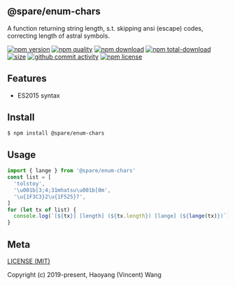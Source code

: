 ## @spare/enum-chars
A function returning string length,
s.t. 
    skipping ansi (escape) codes,
    correcting length of astral symbols.

[![npm version][npm-image]][npm-url]
[![npm quality][quality-image]][quality-url]
[![npm download][download-image]][npm-url]
[![npm total-download][total-download-image]][npm-url]
[![size][size]][size-url]
[![github commit activity][commit-image]][github-url]
[![npm license][license-image]][npm-url]

## Features

- ES2015 syntax

## Install
```console
$ npm install @spare/enum-chars
```

## Usage
```js
import { lange } from '@spare/enum-chars'
const list = [
  'tolstoy',
  '\u001b[3;4;31mhatsu\u001b[0m',
  '\u{1F3C3}2\u{1F525}7',
]
for (let tx of list) {
  console.log(`[${tx}] [length] (${tx.length}) [lange] (${lange(tx)})`)
}
```

## Meta
[LICENSE (MIT)](/LICENSE)

Copyright (c) 2019-present, Haoyang (Vincent) Wang

[//]: <> (Shields)
[npm-image]: https://img.shields.io/npm/v/@spare/enum-chars.svg?style=flat-square
[quality-image]: http://npm.packagequality.com/shield/@spare/enum-chars.svg?style=flat-square
[download-image]: https://img.shields.io/npm/dm/@spare/enum-chars.svg?style=flat-square
[total-download-image]:https://img.shields.io/npm/dt/@spare/enum-chars.svg?style=flat-square
[license-image]: https://img.shields.io/npm/l/@spare/enum-chars.svg?style=flat-square
[commit-image]: https://img.shields.io/github/commit-activity/y/hoyeungw/spare/enum-chars?style=flat-square
[size]: https://flat.badgen.net/packagephobia/install/@spare/enum-chars

[//]: <> (Link)
[npm-url]: https://npmjs.org/package/@spare/enum-chars
[quality-url]: http://packagequality.com/#?package=@spare/enum-chars
[github-url]: https://github.com/hoyeungw/@spare/enum-chars
[size-url]: https://packagephobia.now.sh/result?p=@spare/enum-chars
